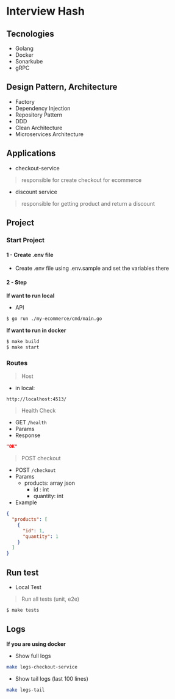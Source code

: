 # Interview Hash


## Tecnologies
- Golang
- Docker
- Sonarkube
- gRPC

## Design Pattern, Architecture
- Factory
- Dependency Injection
- Repository Pattern
- DDD
- Clean Architecture
- Microservices Architecture

## Applications
- checkout-service
> responsible for create checkout for ecommerce
- discount service
> responsible for getting product and return a discount

## Project
### Start Project
#### 1 - Create .env file
- Create .env file using .env.sample and set the variables there

#### 2 - Step
**If want to run local**
- API
```bash
$ go run ./my-ecommerce/cmd/main.go
```

**If want to run in docker**
```bash
$ make build
$ make start
```

### Routes
> Host
- in local:

`http://localhost:4513/`

> Health Check
- GET `/health`
- Params
- Response
```json
"OK"
```

> POST checkout
- POST `/checkout`
- Params
    - products: array json
        - id : int
        - quantity: int
- Example
```json
{
  "products": [
    {
      "id": 1,
      "quantity": 1
    }
  ]
}
```

## Run test
- Local Test
> Run all tests (unit, e2e)
```bash
$ make tests
```

## Logs
**If you are using docker**
- Show full logs
```bash
make logs-checkout-service
```

- Show tail logs (last 100 lines)
```bash
make logs-tail
```